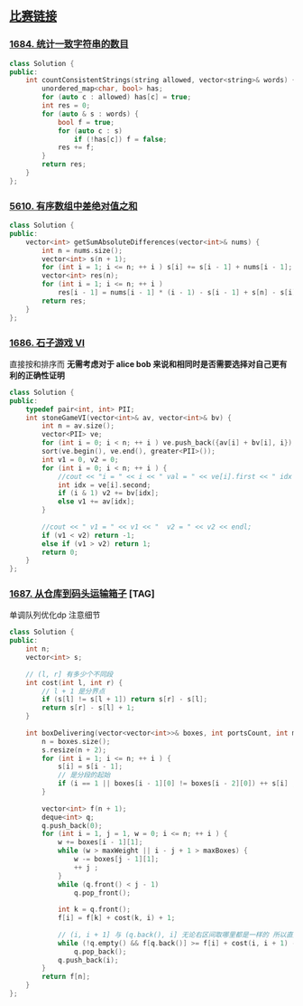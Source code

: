 ## [比赛链接](https://leetcode-cn.com/contest/biweekly-contest-41/)


### [1684. 统计一致字符串的数目](https://leetcode-cn.com/problems/count-the-number-of-consistent-strings/)



```c++
class Solution {
public:
    int countConsistentStrings(string allowed, vector<string>& words) {
        unordered_map<char, bool> has;
        for (auto c : allowed) has[c] = true;
        int res = 0;
        for (auto & s : words) {
            bool f = true;
            for (auto c : s)
                if (!has[c]) f = false;
            res += f;
        }
        return res;
    }
};
```


### [5610. 有序数组中差绝对值之和](https://leetcode-cn.com/problems/sum-of-absolute-differences-in-a-sorted-array/)



```c++
class Solution {
public:
    vector<int> getSumAbsoluteDifferences(vector<int>& nums) {
        int n = nums.size();
        vector<int> s(n + 1);
        for (int i = 1; i <= n; ++ i ) s[i] += s[i - 1] + nums[i - 1];
        vector<int> res(n);
        for (int i = 1; i <= n; ++ i )
            res[i - 1] = nums[i - 1] * (i - 1) - s[i - 1] + s[n] - s[i] - nums[i - 1] * (n - i);
        return res;
    }
};
```

### [1686. 石子游戏 VI](https://leetcode-cn.com/problems/stone-game-vi/)

直接按和排序而 **无需考虑对于 alice bob 来说和相同时是否需要选择对自己更有利的正确性证明**

```c++
class Solution {
public:
    typedef pair<int, int> PII;
    int stoneGameVI(vector<int>& av, vector<int>& bv) {
        int n = av.size();
        vector<PII> ve;
        for (int i = 0; i < n; ++ i ) ve.push_back({av[i] + bv[i], i});
        sort(ve.begin(), ve.end(), greater<PII>());
        int v1 = 0, v2 = 0;
        for (int i = 0; i < n; ++ i ) {
            //cout << "i = " << i << " val = " << ve[i].first << " idx = " << ve[i].second;
            int idx = ve[i].second;
            if (i & 1) v2 += bv[idx];
            else v1 += av[idx];
        }
            
        //cout << " v1 = " << v1 << "  v2 = " << v2 << endl;
        if (v1 < v2) return -1;
        else if (v1 > v2) return 1;
        return 0;
    }
};
```

### [1687. 从仓库到码头运输箱子](https://leetcode-cn.com/problems/delivering-boxes-from-storage-to-ports/) [TAG]

单调队列优化dp  注意细节

```c++
class Solution {
public:
    int n;
    vector<int> s;
    
    // (l, r] 有多少个不同段
    int cost(int l, int r) {
        // l + 1 是分界点
        if (s[l] != s[l + 1]) return s[r] - s[l];
        return s[r] - s[l] + 1;
    }
    
    int boxDelivering(vector<vector<int>>& boxes, int portsCount, int maxBoxes, int maxWeight) {
        n = boxes.size();
        s.resize(n + 2);
        for (int i = 1; i <= n; ++ i ) {
            s[i] = s[i - 1];
            // 是分段的起始
            if (i == 1 || boxes[i - 1][0] != boxes[i - 2][0]) ++ s[i] ;
        }
        
        vector<int> f(n + 1);
        deque<int> q;
        q.push_back(0);
        for (int i = 1, j = 1, w = 0; i <= n; ++ i ) {
            w += boxes[i - 1][1];
            while (w > maxWeight || i - j + 1 > maxBoxes) {
                w -= boxes[j - 1][1];
                ++ j ;
            }
            while (q.front() < j - 1)
                q.pop_front();
            
            int k = q.front();
            f[i] = f[k] + cost(k, i) + 1;
            
            // (i, i + 1] 与 (q.back(), i] 无论右区间取哪里都是一样的 所以直接用 i+1
            while (!q.empty() && f[q.back()] >= f[i] + cost(i, i + 1) - cost(q.back(), i))
                q.pop_back();
            q.push_back(i);
        }
        return f[n];
    }
};
```
